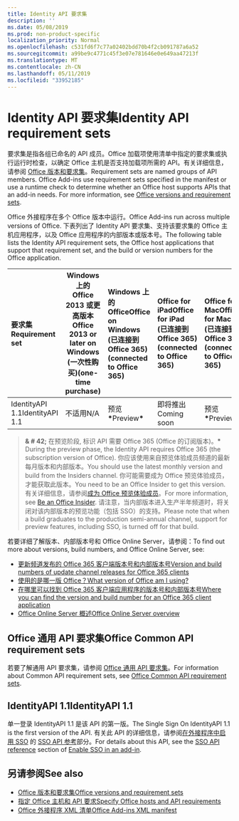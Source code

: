 ```yaml
---
title: Identity API 要求集
description: ''
ms.date: 05/08/2019
ms.prod: non-product-specific
localization_priority: Normal
ms.openlocfilehash: c531fd6f7c77a02402bdd70b4f2cb091787a6a52
ms.sourcegitcommit: a99be9c4771c45f3e07e781646e0e649aa47213f
ms.translationtype: MT
ms.contentlocale: zh-CN
ms.lasthandoff: 05/11/2019
ms.locfileid: "33952185"
---
```

# <a name="identity-api-requirement-sets"></a><span data-ttu-id="86b9e-102">Identity API 要求集</span><span class="sxs-lookup"><span data-stu-id="86b9e-102">Identity API requirement sets</span></span>

<span data-ttu-id="86b9e-p101">要求集是指各组已命名的 API 成员。Office 加载项使用清单中指定的要求集或执行运行时检查，以确定 Office 主机是否支持加载项所需的 API。有关详细信息，请参阅 [Office 版本和要求集](/office/dev/add-ins/develop/office-versions-and-requirement-sets)。</span><span class="sxs-lookup"><span data-stu-id="86b9e-p101">Requirement sets are named groups of API members. Office Add-ins use requirement sets specified in the manifest or use a runtime check to determine whether an Office host supports APIs that an add-in needs. For more information, see [Office versions and requirement sets](/office/dev/add-ins/develop/office-versions-and-requirement-sets).</span></span>

<span data-ttu-id="86b9e-106">Office 外接程序在多个 Office 版本中运行。</span><span class="sxs-lookup"><span data-stu-id="86b9e-106">Office Add-ins run across multiple versions of Office.</span></span> <span data-ttu-id="86b9e-107">下表列出了 Identity API 要求集、支持该要求集的 Office 主机应用程序，以及 Office 应用程序的内部版本或版本号。</span><span class="sxs-lookup"><span data-stu-id="86b9e-107">The following table lists the Identity API requirement sets, the Office host applications that support that requirement set, and the build or version numbers for the Office application.</span></span>

|  <span data-ttu-id="86b9e-108">要求集</span><span class="sxs-lookup"><span data-stu-id="86b9e-108">Requirement set</span></span>  | <span data-ttu-id="86b9e-109">Windows 上的 Office 2013 或更高版本</span><span class="sxs-lookup"><span data-stu-id="86b9e-109">Office 2013 or later on Windows</span></span><br><span data-ttu-id="86b9e-110">(一次性购买)</span><span class="sxs-lookup"><span data-stu-id="86b9e-110">(one-time purchase)</span></span> | <span data-ttu-id="86b9e-111">Windows 上的 Office</span><span class="sxs-lookup"><span data-stu-id="86b9e-111">Office on Windows</span></span><br><span data-ttu-id="86b9e-112">(已连接到 Office 365)</span><span class="sxs-lookup"><span data-stu-id="86b9e-112">(connected to Office 365)</span></span> |  <span data-ttu-id="86b9e-113">Office for iPad</span><span class="sxs-lookup"><span data-stu-id="86b9e-113">Office for iPad</span></span><br><span data-ttu-id="86b9e-114">(已连接到 Office 365)</span><span class="sxs-lookup"><span data-stu-id="86b9e-114">(connected to Office 365)</span></span>  |  <span data-ttu-id="86b9e-115">Office for Mac</span><span class="sxs-lookup"><span data-stu-id="86b9e-115">Office for Mac</span></span><br><span data-ttu-id="86b9e-116">(已连接到 Office 365)</span><span class="sxs-lookup"><span data-stu-id="86b9e-116">(connected to Office 365)</span></span>  | <span data-ttu-id="86b9e-117">Office Online</span><span class="sxs-lookup"><span data-stu-id="86b9e-117">Office Online</span></span>  | <span data-ttu-id="86b9e-118">SharePoint Online</span><span class="sxs-lookup"><span data-stu-id="86b9e-118">SharePoint Online</span></span> | <span data-ttu-id="86b9e-119">OneDrive.com</span><span class="sxs-lookup"><span data-stu-id="86b9e-119">OneDrive.com</span></span> |<span data-ttu-id="86b9e-120">Outlook.com & Exchange Online</span><span class="sxs-lookup"><span data-stu-id="86b9e-120">Outlook.com & Exchange Online</span></span>|
|:-----|-----|:-----|:-----|:-----|:-----|:-----|:-----|:-----|
| <span data-ttu-id="86b9e-121">IdentityAPI 1.1</span><span class="sxs-lookup"><span data-stu-id="86b9e-121">IdentityAPI 1.1</span></span>  | <span data-ttu-id="86b9e-122">不适用</span><span class="sxs-lookup"><span data-stu-id="86b9e-122">N/A</span></span> | <span data-ttu-id="86b9e-123">预览<b>\*</b></span><span class="sxs-lookup"><span data-stu-id="86b9e-123">Preview<b>\*</b></span></span> | <span data-ttu-id="86b9e-124">即将推出</span><span class="sxs-lookup"><span data-stu-id="86b9e-124">Coming soon</span></span> | <span data-ttu-id="86b9e-125">预览<b>\*</b></span><span class="sxs-lookup"><span data-stu-id="86b9e-125">Preview<b>\*</b></span></span> | <span data-ttu-id="86b9e-126">预览<b>\*</b></span><span class="sxs-lookup"><span data-stu-id="86b9e-126">Preview<b>\*</b></span></span> | <span data-ttu-id="86b9e-127">预览<b>\*</b></span><span class="sxs-lookup"><span data-stu-id="86b9e-127">Preview<b>\*</b></span></span>| <span data-ttu-id="86b9e-128">即将推出</span><span class="sxs-lookup"><span data-stu-id="86b9e-128">Coming soon</span></span> | <span data-ttu-id="86b9e-129">即将推出</span><span class="sxs-lookup"><span data-stu-id="86b9e-129">Coming soon</span></span> |

> <span data-ttu-id="86b9e-130">**& # 42;** 在预览阶段, 标识 API 需要 Office 365 (Office 的订阅版本)。</span><span class="sxs-lookup"><span data-stu-id="86b9e-130">**&#42;** During the preview phase, the Identity API requires Office 365 (the subscription version of Office).</span></span> <span data-ttu-id="86b9e-131">你应该使用来自预览体验成员频道的最新每月版本和内部版本。</span><span class="sxs-lookup"><span data-stu-id="86b9e-131">You should use the latest monthly version and build from the Insiders channel.</span></span> <span data-ttu-id="86b9e-132">你可能需要成为 Office 预览体验成员，才能获取此版本。</span><span class="sxs-lookup"><span data-stu-id="86b9e-132">You need to be an Office Insider to get this version.</span></span> <span data-ttu-id="86b9e-133">有关详细信息，请参阅[成为 Office 预览体验成员](https://products.office.com/office-insider?tab=tab-1)。</span><span class="sxs-lookup"><span data-stu-id="86b9e-133">For more information, see [Be an Office Insider](https://products.office.com/office-insider?tab=tab-1).</span></span> <span data-ttu-id="86b9e-134">请注意，当内部版本进入生产半年频道时，将关闭对该内部版本的预览功能（包括 SSO）的支持。</span><span class="sxs-lookup"><span data-stu-id="86b9e-134">Please note that when a build graduates to the production semi-annual channel, support for preview features, including SSO, is turned off for that build.</span></span>

<span data-ttu-id="86b9e-135">若要详细了解版本、内部版本号和 Office Online Server，请参阅：</span><span class="sxs-lookup"><span data-stu-id="86b9e-135">To find out more about versions, build numbers, and Office Online Server, see:</span></span>

- [<span data-ttu-id="86b9e-136">更新频道发布的 Office 365 客户端版本号和内部版本号</span><span class="sxs-lookup"><span data-stu-id="86b9e-136">Version and build numbers of update channel releases for Office 365 clients</span></span>](https://support.office.com/article/version-and-build-numbers-of-update-channel-releases-ae942449-1fca-4484-898b-a933ea23def7)
- [<span data-ttu-id="86b9e-137">使用的是哪一版 Office？</span><span class="sxs-lookup"><span data-stu-id="86b9e-137">What version of Office am I using?</span></span>](https://support.office.com/article/What-version-of-Office-am-I-using-932788b8-a3ce-44bf-bb09-e334518b8b19)
- [<span data-ttu-id="86b9e-138">在哪里可以找到 Office 365 客户端应用程序的版本号和内部版本号</span><span class="sxs-lookup"><span data-stu-id="86b9e-138">Where you can find the version and build number for an Office 365 client application</span></span>](https://support.office.com/article/version-and-build-numbers-of-update-channel-releases-ae942449-1fca-4484-898b-a933ea23def7)
- [<span data-ttu-id="86b9e-139">Office Online Server 概述</span><span class="sxs-lookup"><span data-stu-id="86b9e-139">Office Online Server overview</span></span>](/officeonlineserver/office-online-server-overview)

## <a name="office-common-api-requirement-sets"></a><span data-ttu-id="86b9e-140">Office 通用 API 要求集</span><span class="sxs-lookup"><span data-stu-id="86b9e-140">Office Common API requirement sets</span></span>

<span data-ttu-id="86b9e-141">若要了解通用 API 要求集，请参阅 [Office 通用 API 要求集](office-add-in-requirement-sets.md)。</span><span class="sxs-lookup"><span data-stu-id="86b9e-141">For information about Common API requirement sets, see [Office Common API requirement sets](office-add-in-requirement-sets.md).</span></span>

## <a name="identityapi-11"></a><span data-ttu-id="86b9e-142">IdentityAPI 1.1</span><span class="sxs-lookup"><span data-stu-id="86b9e-142">IdentityAPI 1.1</span></span>

<span data-ttu-id="86b9e-143">单一登录 IdentityAPI 1.1 是该 API 的第一版。</span><span class="sxs-lookup"><span data-stu-id="86b9e-143">The Single Sign On IdentityAPI 1.1 is the first version of the API.</span></span> <span data-ttu-id="86b9e-144">有关此 API 的详细信息，请参阅[在外接程序中启用 SSO](/office/dev/add-ins/develop/sso-in-office-add-ins) 的 [SSO API 参考](/office/dev/add-ins/develop/sso-in-office-add-ins#sso-api-reference)部分。</span><span class="sxs-lookup"><span data-stu-id="86b9e-144">For details about this API, see the [SSO API reference](/office/dev/add-ins/develop/sso-in-office-add-ins#sso-api-reference) section of [Enable SSO in an add-in](/office/dev/add-ins/develop/sso-in-office-add-ins).</span></span>

## <a name="see-also"></a><span data-ttu-id="86b9e-145">另请参阅</span><span class="sxs-lookup"><span data-stu-id="86b9e-145">See also</span></span>

- [<span data-ttu-id="86b9e-146">Office 版本和要求集</span><span class="sxs-lookup"><span data-stu-id="86b9e-146">Office versions and requirement sets</span></span>](/office/dev/add-ins/develop/office-versions-and-requirement-sets)
- [<span data-ttu-id="86b9e-147">指定 Office 主机和 API 要求</span><span class="sxs-lookup"><span data-stu-id="86b9e-147">Specify Office hosts and API requirements</span></span>](/office/dev/add-ins/develop/specify-office-hosts-and-api-requirements)
- [<span data-ttu-id="86b9e-148">Office 外接程序 XML 清单</span><span class="sxs-lookup"><span data-stu-id="86b9e-148">Office Add-ins XML manifest</span></span>](/office/dev/add-ins/develop/add-in-manifests)
